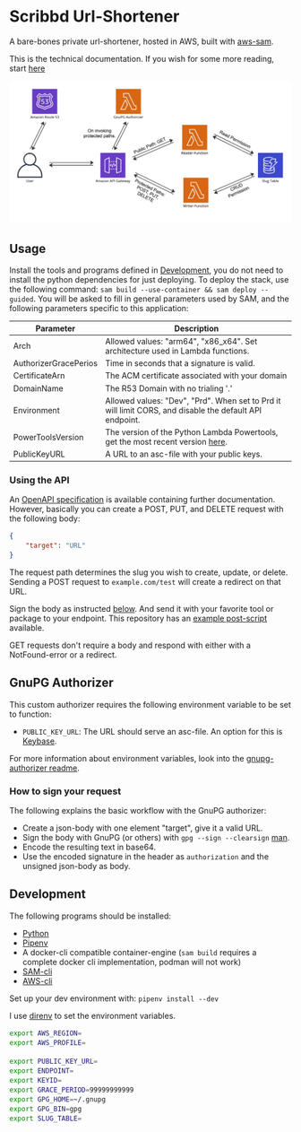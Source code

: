 # Scribbd Url-Shortener
A bare-bones private url-shortener, hosted in AWS, built with [aws-sam](https://aws.amazon.com/serverless/sam/).

This is the technical documentation. If you wish for some more reading, start [here](docs/article.md)

![Design of the URL Shortener. It is a serverless application that uses Route53, API-gateway with a custom authorizer based on GnuPG, two backend lambdas: a reader for unprotected GET calls with only read permissions to the DynamoDB Table. And a protected write functions with CRUD access.](docs/img/URLShort.jpg)

## Usage
Install the tools and programs defined in [Development](#development), you do not need to install the python dependencies for just deploying. To deploy the stack, use the following command: `sam build --use-container && sam deploy --guided`. You will be asked to fill in general parameters used by SAM, and the following parameters specific to this application:

| Parameter             | Description                                                                   |
|-----------------------|-------------------------------------------------------------------------------|
| Arch                  | Allowed values: "arm64", "x86_x64". Set architecture used in Lambda functions.|
| AuthorizerGracePerios | Time in seconds that a signature is valid.                                    |
| CertificateArn        | The ACM certificate associated with your domain                               |
| DomainName            | The R53 Domain with no trialing '.'                                           |
| Environment           | Allowed values: "Dev", "Prd". When set to Prd it will limit CORS, and disable the default API endpoint.|
| PowerToolsVersion     | The version of the Python Lambda Powertools, get the most recent version [here](https://awslabs.github.io/aws-lambda-powertools-python/2.9.1/#install). |
| PublicKeyURL          | A URL to an asc-file with your public keys.                                    |

### Using the API
An [OpenAPI specification](docs/OpenAPI3Export.yaml) is available containing further documentation. However, basically you can create a POST, PUT, and DELETE request with the following body: 

```json
{
    "target": "URL"
}
```

The request path determines the slug you wish to create, update, or delete. Sending a POST request to `example.com/test` will create a redirect on that URL.

Sign the body as instructed [below](#how-to-sign-your-request). And send it with your favorite tool or package to your endpoint. This repository has an [example post-script](post.py) available.

GET requests don't require a body and respond with either with a NotFound-error or a redirect.

## GnuPG Authorizer
This custom authorizer requires the following environment variable to be set to function: 
- `PUBLIC_KEY_URL`: The URL should serve an asc-file. An option for this is [Keybase](https://keybase.io/).

For more information about environment variables, look into the [gnupg-authorizer readme](authorizers/gnupg/README.md).

### How to sign your request
The following explains the basic workflow with the GnuPG authorizer:
- Create a json-body with one element "target", give it a valid URL.
- Sign the body with GnuPG (or others) with `gpg --sign --clearsign` [man](https://www.gnupg.org/documentation/manpage.html).
- Encode the resulting text in base64.
- Use the encoded signature in the header as `authorization` and the unsigned json-body as body.

## Development
The following programs should be installed:
- [Python](https://www.python.org/downloads/)
- [Pipenv](https://pipenv.pypa.io/en/latest/install/#installing-pipenv)
- A docker-cli compatible container-engine (`sam build` requires a complete docker cli implementation, podman will not work)
- [SAM-cli](https://docs.aws.amazon.com/serverless-application-model/latest/developerguide/install-sam-cli.html)
- [AWS-cli](https://docs.aws.amazon.com/cli/latest/userguide/getting-started-install.html)

Set up your dev environment with: `pipenv install --dev`

I use [direnv](https://direnv.net/) to set the environment variables. 
```bash
export AWS_REGION=
export AWS_PROFILE=

export PUBLIC_KEY_URL=
export ENDPOINT=
export KEYID=
export GRACE_PERIOD=99999999999
export GPG_HOME=~/.gnupg
export GPG_BIN=gpg
export SLUG_TABLE=
```

